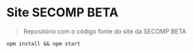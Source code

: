 # Site SECOMP BETA

> Repositório com o código fonte do site da SECOMP BETA

```npm install && npm start```